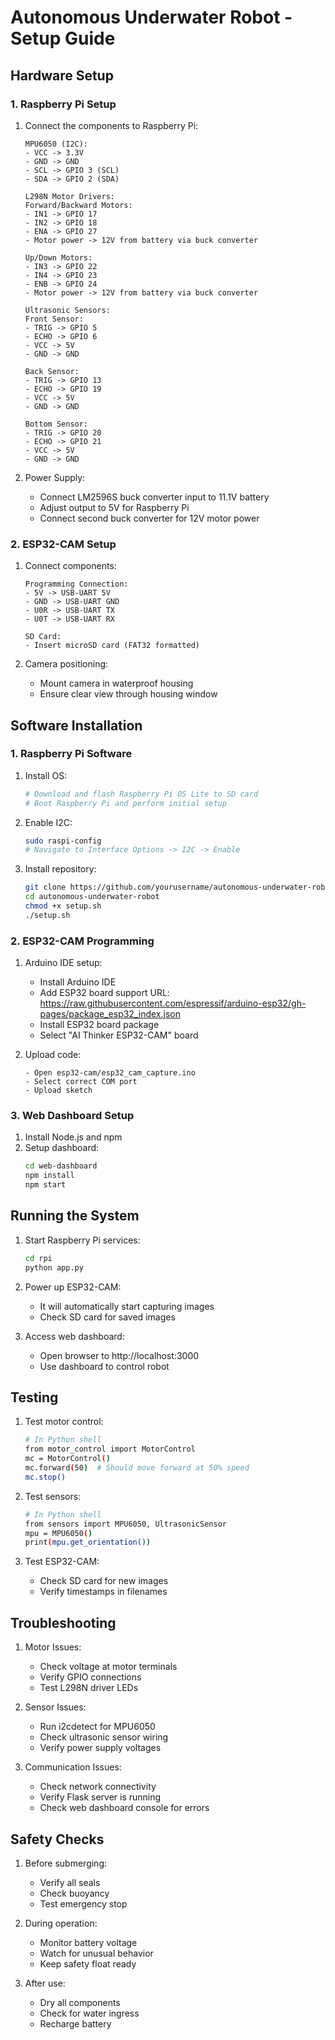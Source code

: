 # Autonomous Underwater Robot - Setup Guide

## Hardware Setup

### 1. Raspberry Pi Setup
1. Connect the components to Raspberry Pi:
   ```
   MPU6050 (I2C):
   - VCC -> 3.3V
   - GND -> GND
   - SCL -> GPIO 3 (SCL)
   - SDA -> GPIO 2 (SDA)

   L298N Motor Drivers:
   Forward/Backward Motors:
   - IN1 -> GPIO 17
   - IN2 -> GPIO 18
   - ENA -> GPIO 27
   - Motor power -> 12V from battery via buck converter
   
   Up/Down Motors:
   - IN3 -> GPIO 22
   - IN4 -> GPIO 23
   - ENB -> GPIO 24
   - Motor power -> 12V from battery via buck converter

   Ultrasonic Sensors:
   Front Sensor:
   - TRIG -> GPIO 5
   - ECHO -> GPIO 6
   - VCC -> 5V
   - GND -> GND

   Back Sensor:
   - TRIG -> GPIO 13
   - ECHO -> GPIO 19
   - VCC -> 5V
   - GND -> GND

   Bottom Sensor:
   - TRIG -> GPIO 20
   - ECHO -> GPIO 21
   - VCC -> 5V
   - GND -> GND
   ```

2. Power Supply:
   - Connect LM2596S buck converter input to 11.1V battery
   - Adjust output to 5V for Raspberry Pi
   - Connect second buck converter for 12V motor power

### 2. ESP32-CAM Setup
1. Connect components:
   ```
   Programming Connection:
   - 5V -> USB-UART 5V
   - GND -> USB-UART GND
   - U0R -> USB-UART TX
   - U0T -> USB-UART RX
   
   SD Card:
   - Insert microSD card (FAT32 formatted)
   ```

2. Camera positioning:
   - Mount camera in waterproof housing
   - Ensure clear view through housing window

## Software Installation

### 1. Raspberry Pi Software
1. Install OS:
   ```bash
   # Download and flash Raspberry Pi OS Lite to SD card
   # Boot Raspberry Pi and perform initial setup
   ```

2. Enable I2C:
   ```bash
   sudo raspi-config
   # Navigate to Interface Options -> I2C -> Enable
   ```

3. Install repository:
   ```bash
   git clone https://github.com/yourusername/autonomous-underwater-robot.git
   cd autonomous-underwater-robot
   chmod +x setup.sh
   ./setup.sh
   ```

### 2. ESP32-CAM Programming
1. Arduino IDE setup:
   - Install Arduino IDE
   - Add ESP32 board support URL: https://raw.githubusercontent.com/espressif/arduino-esp32/gh-pages/package_esp32_index.json
   - Install ESP32 board package
   - Select "AI Thinker ESP32-CAM" board

2. Upload code:
   ```
   - Open esp32-cam/esp32_cam_capture.ino
   - Select correct COM port
   - Upload sketch
   ```

### 3. Web Dashboard Setup
1. Install Node.js and npm
2. Setup dashboard:
   ```bash
   cd web-dashboard
   npm install
   npm start
   ```

## Running the System

1. Start Raspberry Pi services:
   ```bash
   cd rpi
   python app.py
   ```

2. Power up ESP32-CAM:
   - It will automatically start capturing images
   - Check SD card for saved images

3. Access web dashboard:
   - Open browser to http://localhost:3000
   - Use dashboard to control robot

## Testing

1. Test motor control:
   ```bash
   # In Python shell
   from motor_control import MotorControl
   mc = MotorControl()
   mc.forward(50)  # Should move forward at 50% speed
   mc.stop()
   ```

2. Test sensors:
   ```bash
   # In Python shell
   from sensors import MPU6050, UltrasonicSensor
   mpu = MPU6050()
   print(mpu.get_orientation())
   ```

3. Test ESP32-CAM:
   - Check SD card for new images
   - Verify timestamps in filenames

## Troubleshooting

1. Motor Issues:
   - Check voltage at motor terminals
   - Verify GPIO connections
   - Test L298N driver LEDs

2. Sensor Issues:
   - Run i2cdetect for MPU6050
   - Check ultrasonic sensor wiring
   - Verify power supply voltages

3. Communication Issues:
   - Check network connectivity
   - Verify Flask server is running
   - Check web dashboard console for errors

## Safety Checks

1. Before submerging:
   - Verify all seals
   - Check buoyancy
   - Test emergency stop

2. During operation:
   - Monitor battery voltage
   - Watch for unusual behavior
   - Keep safety float ready

3. After use:
   - Dry all components
   - Check for water ingress
   - Recharge battery
